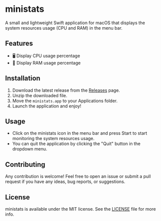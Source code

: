 # ministats

A small and lightweight Swift application for macOS that displays the system resources usage (CPU and RAM) in the menu bar.

## Features

- 🖥️ Display CPU usage percentage
- 🚀 Display RAM usage percentage

## Installation

1. Download the latest release from the [Releases](https://github.com/janrokita/ministats/releases) page.
2. Unzip the downloaded file.
3. Move the `ministats.app` to your Applications folder.
4. Launch the application and enjoy!

## Usage

- Click on the ministats icon in the menu bar and press Start to start monitoring the system resources usage.
- You can quit the application by clicking the "Quit" button in the dropdown menu.

## Contributing

Any contribution is welcome! Feel free to open an issue or submit a pull request if you have any ideas, bug reports, or suggestions.

## License

ministats is available under the MIT license. See the [LICENSE](LICENSE) file for more info.